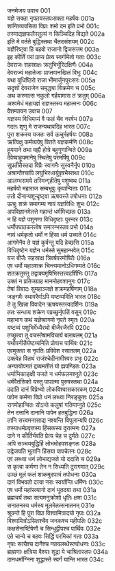 जनमेजय उवाच	001  
यज्ञे सक्ता नृपतयस्तपःसक्ता महर्षयः	001a  
शान्तिव्यवसिता विप्राः शमो दम इति प्रभो	001c  
तस्माद्यज्ञफलैस्तुल्यं न किञ्चिदिह विद्यते	002a  
इति मे वर्तते बुद्धिस्तथा चैतदसंशयम्	002c  
यज्ञैरिष्ट्वा हि बहवो राजानो द्विजसत्तम	003a  
इह कीर्तिं परां प्राप्य प्रेत्य स्वर्गमितो गताः	003c  
देवराजः सहस्राक्षः क्रतुभिर्भूरिदक्षिणैः	004a  
देवराज्यं महातेजाः प्राप्तवानखिलं विभुः	004c  
यथा युधिष्ठिरो राजा भीमार्जुनपुरःसरः	005a  
सदृशो देवराजेन समृद्ध्या विक्रमेण च	005c  
अथ कस्मात्स नकुलो गर्हयामास तं क्रतुम्	006a  
अश्वमेधं महायज्ञं राज्ञस्तस्य महात्मनः	006c  
वैशम्पायन उवाच	007  
यज्ञस्य विधिमग्र्यं वै फलं चैव नरर्षभ	007a  
गदतः शृणु मे राजन्यथावदिह भारत	007c  
पुरा शक्रस्य यजतः सर्व ऊचुर्महर्षयः	008a  
ऋत्विक्षु कर्मव्यग्रेषु वितते यज्ञकर्मणि	008c  
हूयमाने तथा वह्नौ होत्रे बहुगुणान्विते	009a  
देवेष्वाहूयमानेषु स्थितेषु परमर्षिषु	009c  
सुप्रतीतैस्तदा विप्रैः स्वागमैः सुस्वनैर्नृप	010a  
अश्रान्तैश्चापि लघुभिरध्वर्युवृषभैस्तथा	010c  
आलम्भसमये तस्मिन्गृहीतेषु पशुष्वथ	011a  
महर्षयो महाराज सम्बभूवुः कृपान्विताः	011c  
ततो दीनान्पशून्दृष्ट्वा ऋषयस्ते तपोधनाः	012a  
ऊचुः शक्रं समागम्य नायं यज्ञविधिः शुभः	012c  
अपविज्ञानमेतत्ते महान्तं धर्ममिच्छतः	013a  
न हि यज्ञे पशुगणा विधिदृष्टाः पुरन्दर	013c  
धर्मोपघातकस्त्वेष समारम्भस्तव प्रभो	014a  
नायं धर्मकृतो धर्मो न हिंसा धर्म उच्यते	014c  
आगमेनैव ते यज्ञं कुर्वन्तु यदि हेच्छसि	015a  
विधिदृष्टेन यज्ञेन धर्मस्ते सुमहान्भवेत्	015c  
यज बीजैः सहस्राक्ष त्रिवर्षपरमोषितैः	016a  
एष धर्मो महाञ्शक्र चिन्त्यमानोऽधिगम्यते	016c  
शतक्रतुस्तु तद्वाक्यमृषिभिस्तत्त्वदर्शिभिः	017a  
उक्तं न प्रतिजग्राह मानमोहवशानुगः	017c  
तेषां विवादः सुमहाञ्जज्ञे शक्रमहर्षिणाम्	018a  
जङ्गमैः स्थावरैर्वाऽपि यष्टव्यमिति भारत	018c  
ते तु खिन्ना विवादेन ऋषयस्तत्त्वदर्शिनः	019a  
ततः सन्धाय शक्रेण पप्रच्छुर्नृपतिं वसुम्	019c  
महाभाग कथं यज्ञेष्वागमो नृपते स्मृतः	020a  
यष्टव्यं पशुभिर्मेध्यैरथो बीजैरजैरपि	020c  
तच्छ्रुत्वा तु वचस्तेषामविचार्य बलाबलम्	021a  
यथोपनीतैर्यष्टव्यमिति प्रोवाच पार्थिवः	021c  
एवमुक्त्वा स नृपतिः प्रविवेश रसातलम्	022a  
उक्त्वेह वितथं राजंश्चेदीनामीश्वरः प्रभुः	022c  
अन्यायोपगतं द्रव्यमतीतं यो ह्यपण्डितः	023a  
धर्माभिकाङ्क्षी यजते न धर्मफलमश्नुते	023c  
धर्मवैतंसिको यस्तु पापात्मा पुरुषस्तथा	024a  
ददाति दानं विप्रेभ्यो लोकविश्वासकारकम्	024c  
पापेन कर्मणा विप्रो धनं लब्ध्वा निरङ्कुशः	025a  
रागमोहान्वितः सोऽन्ते कलुषां गतिमाप्नुते	025c  
तेन दत्तानि दानानि पापेन हतबुद्धिना	026a  
तानि सत्त्वमनासाद्य नश्यन्ति विपुलान्यपि	026c  
तस्याधर्मप्रवृत्तस्य हिंसकस्य दुरात्मनः	027a  
दाने न कीर्तिर्भवति प्रेत्य चेह च दुर्मतेः	027c  
अपि सञ्चयबुद्धिर्हि लोभमोहवशङ्गतः	028a  
उद्वेजयति भूतानि हिंसया पापचेतनः	028c  
एवं लब्ध्वा धनं लोभाद्यजते यो ददाति च	029a  
स कृत्वा कर्मणा तेन न सिध्यति दुरागमात्	029c  
उञ्छं मूलं फलं शाकमुदपात्रं तपोधनाः	030a  
दानं विभवतो दत्त्वा नराः स्वर्यान्ति धर्मिणः	030c  
एष धर्मो महांस्त्यागो दानं भूतदया तथा	031a  
ब्रह्मचर्यं तथा सत्यमनुक्रोशो धृतिः क्षमा	031c  
सनातनस्य धर्मस्य मूलमेतत्सनातनम्	031e  
श्रूयन्ते हि पुरा विप्रा विश्वामित्रादयो नृपाः	032a  
विश्वामित्रोऽसितश्चैव जनकश्च महीपतिः	032c  
कक्षसेनार्ष्टिषेणौ च सिन्धुद्वीपश्च पार्थिवः	032e  
एते चान्ये च बहवः सिद्धिं परमिकां गताः	033a  
नृपाः सत्यैश्च दानैश्च न्यायलब्धैस्तपोधनाः	033c  
ब्राह्मणाः क्षत्रिया वैश्याः शूद्रा ये चाश्रितास्तपः	034a  
दानधर्माग्निना शुद्धास्ते स्वर्गं यान्ति भारत	034c  
